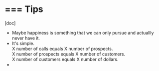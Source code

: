 ===
Tips
===

[doc]

* Maybe happiness is something that we can only pursue and actuallly never have it.
* It's simple.<br/>
X number of calls equals X number of prospects.<br/>
X number of prospects equals X number of customers.<br/>
X number of customers equals X number of dollars.<br/>
* 
